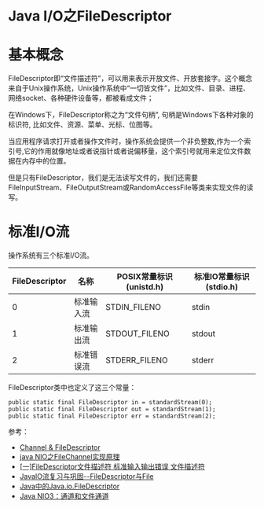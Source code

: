 ﻿# Java I/O之FileDescriptor

# 基本概念
FileDescriptor即“文件描述符”，可以用来表示开放文件、开放套接字。这个概念来自于Unix操作系统，Unix操作系统中“一切皆文件”，比如文件、目录、进程、网络socket、各种硬件设备等，都被看成文件；

在Windows下，FileDescriptor称之为“文件句柄”, 句柄是Windows下各种对象的标识符, 比如文件、资源、菜单、光标、位图等。

当应用程序请求打开或者操作文件时，操作系统会提供一个非负整数,作为一个索引号,它的作用就像地址或者说指针或者说偏移量，这个索引号就用来定位文件数据在内存中的位置。

但是只有FileDescriptor，我们是无法读写文件的，我们还需要FileInputStream、FileOutputStream或RandomAccessFile等类来实现文件的读写。

# 标准I/O流
操作系统有三个标准I/O流。

|FileDescriptor|	名称	|POSIX常量标识(unistd.h)|	标准IO常量标识(stdio.h)|
|-|-|-|-|
|0	|标准输入流	|STDIN_FILENO|	stdin|
|1	|标准输出流	|STDOUT_FILENO|	stdout|
|2|	标准错误流	|STDERR_FILENO|	stderr|

FileDescriptor类中也定义了这三个常量：
```
public static final FileDescriptor in = standardStream(0);
public static final FileDescriptor out = standardStream(1);
public static final FileDescriptor err = standardStream(2);
```

参考：

- [Channel & FileDescriptor](http://www.udpwork.com/item/5618.html)
- [java NIO之FileChannel实现原理](https://blog.csdn.net/qq_26222859/article/details/80885757)
- [[一]FileDescriptor文件描述符 标准输入输出错误 文件描述符](https://cloud.tencent.com/developer/article/1333548)
- [JavaIO流复习与巩固--FileDescriptor与File](https://blog.csdn.net/Holmofy/article/details/75269866)
- [Java中的Java.io.FileDescriptor](http://www.breakyizhan.com/java/4303.html)
- [Java NIO3：通道和文件通道](https://www.cnblogs.com/szlbm/p/5513155.html)
